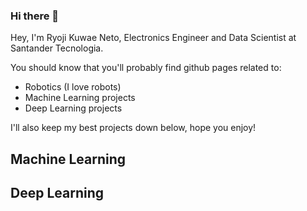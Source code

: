 ### Hi there 👋

Hey, I'm Ryoji Kuwae Neto, Electronics Engineer and Data Scientist at Santander Tecnologia.

You should know that you'll probably find github pages related to:

- Robotics (I love robots)
- Machine Learning projects
- Deep Learning projects

I'll also keep my best projects down below, hope you enjoy!


## Machine Learning

## Deep Learning


<!--
**Ryojikn/ryojikn** is a ✨ _special_ ✨ repository because its `README.md` (this file) appears on your GitHub profile.

Here are some ideas to get you started:

- 🔭 I’m currently working on ...
- 🌱 I’m currently learning ...
- 👯 I’m looking to collaborate on ...
- 🤔 I’m looking for help with ...
- 💬 Ask me about ...
- 📫 How to reach me: ...
- 😄 Pronouns: ...
- ⚡ Fun fact: ...
-->
